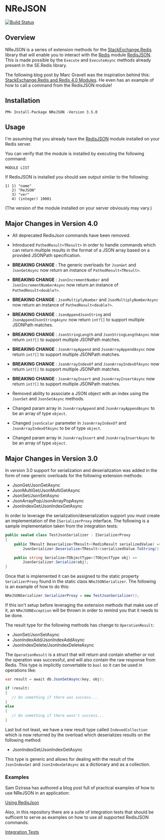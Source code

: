 # NReJSON

[![Build Status](https://github.com/tombatron/NReJSON/actions/workflows/dotnet.yml/badge.svg)](https://github.com/tombatron/NReJSON/actions/workflows/dotnet.yml)

## Overview

NReJSON is a series of extension methods for the [StackExchange.Redis](https://github.com/StackExchange/StackExchange.Redis) library that will enable you to interact with the [Redis](https://redis.io/) module [RedisJSON](https://github.com/RedisJSON/RedisJSON). This is made possible by the `Execute` and `ExecuteAsync` methods already present in the SE.Redis library. 

The following blog post by Marc Gravell was the inspiration behind this: [StackExchange.Redis and Redis 4.0 Modules](https://blog.marcgravell.com/2017/04/stackexchangeredis-and-redis-40-modules.html). He even has an example of how to call a command from the RedisJSON module! 

## Installation

`PM> Install-Package NReJSON -Version 3.5.0`

## Usage

I'm assuming that you already have the [RedisJSON](https://github.com/RedisJSON/RedisJSON) module installed on your Redis server. 

You can verify that the module is installed by executing the following command:

`MODULE LIST`

If RedisJSON is installed you should see output similar to the following:

```
1) 1) "name"
   2) "ReJSON"
   3) "ver"
   4) (integer) 10001
```

(The version of the module installed on your server obviously may vary.)

## Major Changes in Version 4.0

- All deprecated RedisJson commands have been removed.

- Introduced `PathedResult<TResult>` in order to handle commands which can return multiple results in the format of a JSON array based on a provided JSONPath specification.
- **BREAKING CHANGE** : The generic overloads for `JsonGet` and `JsonGetAsync` now return an instance of `PathedResult<TResult>`.
- **BREAKING CHANGE** : `JsonIncrementNumber` and `JsonIncrementNumberAsync` now return an instance of `PathedResult<double?>`.
- **BREAKING CHANGE** : `JsonMultiplyNumber` and `JsonMultiplyNumberAsync` now return an instance of `PathedResult<double?>`.
- **BREAKING CHANGE** : `JsonAppendJsonString` and `JsonAppendJsonStringAsync` now return `int?[]` to support multiple JSONPath matches.
- **BREAKING CHANGE** : `JsonStringLength` and `JsonStringLengthAsync` now return `int?[]` to support multiple JSONPath matches.
- **BREAKING CHANGE** : `JsonArrayAppend` and `JsonArrayAppendAsync` now return `int?[]` to support multiple JSONPath matches.
- **BREAKING CHANGE** : `JsonArrayIndexOf` and `JsonArrayIndexOfAsync` now return `int?[]` to support multiple JSONPath matches.
- **BREAKING CHANGE** : `JsonArrayInsert` and `JsonArrayInsertAsync` now return `int?[]` to support multiple JSONPath matches.
- Removed ability to associate a JSON object with an index using the `JsonSet` and `JsonSetAsync` methods.
- Changed param array in `JsonArrayAppend` and `JsonArrayAppendAsync` to be an array of type `object`.
- Changed `jsonScalar` parameter in `JsonArrayIndexOf` and `JsonArrayIndexOfAsync` to be of type `object`.
- Changed param array in `JsonArrayInsert` and `JsonArrayInsertAsync` to be an array of type `object`.

## Major Changes in Version 3.0

In version 3.0 support for serialization and deserialization was added in the form of new generic overloads for the following extension methods:

- JsonGet/JsonGetAsync
- JsonMultiGet/JsonMultiGetAsync
- JsonSet/JsonSetAsync
- JsonArrayPop/JsonArrayPopAsync
- JsonIndexGet/JsonIndexGetAsync

In order to leverage the serialization/deserialization support you must create an implementation of the `ISerializerProxy` interface. The following is a sample implementation taken from the integration tests:

```csharp
public sealed class TestJsonSerializer : ISerializerProxy
{
    public TResult Deserialize<TResult>(RedisResult serializedValue) =>
        JsonSerializer.Deserialize<TResult>(serializedValue.ToString());

    public string Serialize<TObjectType>(TObjectType obj) =>
        JsonSerializer.Serialize(obj);
}
```

Once that is implemented it can be assigned to the static property `SerializerProxy` found in the static class `NReJSONSerializer`. The following is an example of how to do this: 

```csharp
NReJSONSerializer.SerializerProxy = new TestJsonSerializer();

```

If this isn't setup before leveraging the extension methods that make use of it, an `NReJSONException` will be thrown in order to remind you that it needs to be done. 

The result type for the following methods has change to `OperationResult`:

- JsonSet/JsonSetAsync
- JsonIndexAdd/JsonIndexAddAsync
- JsonIndexDelete/JsonIndexDeleteAsync

The `OperationResult` is a struct that will return and contain whether or not the operation was successful, and will also contain the raw response from Redis. This type is implicitly convertable to `bool` so it can be used in operations like:

```csharp
var result = await db.JsonSetAsync(key, obj);

if (result)
{
   // Do something if there was success...
} 
else
{
   // Do something if there wasn't success...
}
```

Last but not least, we have a new result type called `IndexedCollection` which is now returned by the overload which deserializes results on the following method:

- JsonIndexGet/JsonIndexGetAsync

This type is generic and allows for dealing with the result of the `JsonIndexGet` and `JsonIndexGetAsync` as a dictionary and as a collection. 

### Examples

Sam Dzirasa has authored a blog post full of practical examples of how to use NReJSON in an application:

[Using RedisJson](https://blog.alumdb.org/using-redisjson/)

Also, in this repository there are a suite of integration tests that should be sufficent to serve as examples on how to use all supported RedisJSON commands.

[Integration Tests](https://github.com/tombatron/NReJSON/blob/master/NReJSON.IntegrationTests/DatabaseExtensionAsyncTests.cs)

